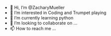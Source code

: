 - 👋 Hi, I’m @ZacharyMueller
- 👀 I’m interested in Coding and Trumpet playing
- 🌱 I’m currently learning python
- 💞️ I’m looking to collaborate on ...
- 📫 How to reach me ...

<!---
ZacharyMueller/ZacharyMueller is a ✨ special ✨ repository because its `README.md` (this file) appears on your GitHub profile.
You can click the Preview link to take a look at your changes.
--->

